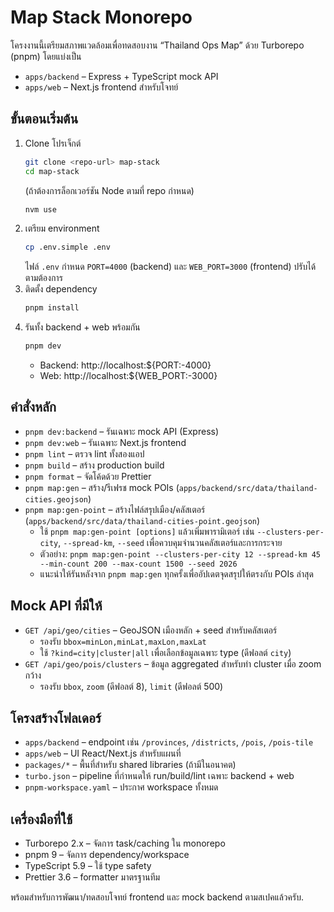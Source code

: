 # Map Stack Monorepo

โครงงานนี้เตรียมสภาพแวดล้อมเพื่อทดสอบงาน “Thailand Ops Map” ด้วย Turborepo (pnpm) โดยแบ่งเป็น

- `apps/backend` – Express + TypeScript mock API
- `apps/web` – Next.js frontend สำหรับโจทย์

## ขั้นตอนเริ่มต้น

1. Clone โปรเจ็กต์  
   ```sh
   git clone <repo-url> map-stack
   cd map-stack
   ```
   (ถ้าต้องการล็อกเวอร์ชัน Node ตามที่ repo กำหนด)  
   ```sh
   nvm use
   ```
2. เตรียม environment  
   ```sh
   cp .env.simple .env
   ```
   ไฟล์ `.env` กำหนด `PORT=4000` (backend) และ `WEB_PORT=3000` (frontend) ปรับได้ตามต้องการ
3. ติดตั้ง dependency  
   ```sh
   pnpm install
   ```
4. รันทั้ง backend + web พร้อมกัน  
   ```sh
   pnpm dev
   ```
   - Backend: http://localhost:${PORT:-4000}  
   - Web: http://localhost:${WEB_PORT:-3000}

## คำสั่งหลัก

- `pnpm dev:backend` – รันเฉพาะ mock API (Express)
- `pnpm dev:web` – รันเฉพาะ Next.js frontend
- `pnpm lint` – ตรวจ lint ทั้งสองแอป
- `pnpm build` – สร้าง production build
- `pnpm format` – จัดโค้ดด้วย Prettier
- `pnpm map:gen` – สร้าง/รีเฟรช mock POIs (`apps/backend/src/data/thailand-cities.geojson`)
- `pnpm map:gen-point` – สร้างไฟล์สรุปเมือง/คลัสเตอร์ (`apps/backend/src/data/thailand-cities-point.geojson`)
  - ใช้ `pnpm map:gen-point [options]` แล้วเพิ่มพารามิเตอร์ เช่น `--clusters-per-city`, `--spread-km`, `--seed` เพื่อควบคุมจำนวนคลัสเตอร์และการกระจาย
  - ตัวอย่าง: `pnpm map:gen-point --clusters-per-city 12 --spread-km 45 --min-count 200 --max-count 1500 --seed 2026`
  - แนะนำให้รันหลังจาก `pnpm map:gen` ทุกครั้งเพื่ออัปเดตจุดสรุปให้ตรงกับ POIs ล่าสุด

## Mock API ที่มีให้

- `GET /api/geo/cities` – GeoJSON เมืองหลัก + seed สำหรับคลัสเตอร์
  - รองรับ `bbox=minLon,minLat,maxLon,maxLat`
  - ใช้ `?kind=city|cluster|all` เพื่อเลือกข้อมูลเฉพาะ type (ดีฟอลต์ `city`)
- `GET /api/geo/pois/clusters` – ข้อมูล aggregated สำหรับทำ cluster เมื่อ zoom กว้าง
  - รองรับ `bbox`, `zoom` (ดีฟอลต์ 8), `limit` (ดีฟอลต์ 500)

## โครงสร้างโฟลเดอร์

- `apps/backend` – endpoint เช่น `/provinces`, `/districts`, `/pois`, `/pois-tile`
- `apps/web` – UI React/Next.js สำหรับแผนที่
- `packages/*` – พื้นที่สำหรับ shared libraries (ถ้ามีในอนาคต)
- `turbo.json` – pipeline ที่กำหนดให้ run/build/lint เฉพาะ backend + web
- `pnpm-workspace.yaml` – ประกาศ workspace ทั้งหมด

## เครื่องมือที่ใช้

- Turborepo 2.x – จัดการ task/caching ใน monorepo
- pnpm 9 – จัดการ dependency/workspace
- TypeScript 5.9 – ใช้ type safety
- Prettier 3.6 – formatter มาตรฐานทีม

พร้อมสำหรับการพัฒนา/ทดสอบโจทย์ frontend และ mock backend ตามสเปคแล้วครับ.
